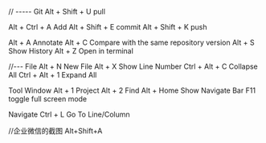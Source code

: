 // ----- Git
Alt + Shift + U   pull 

Alt + Ctrl +  A   Add
Alt + Shift + E   commit
Alt + Shift + K   push   

Alt + A  Annotate
Alt + C  Compare with the same repository version
Alt + S  Show History
Alt + Z  Open in terminal

//--- File
Alt + N            New File
Alt + X			   Show Line Number	
Ctrl + Alt + C     Collapse All
Ctrl + Alt + 1     Expand All


Tool Window
Alt + 1      Project
Alt + 2      Find
Alt + Home   Show Navigate Bar
F11          toggle full screen mode

Navigate
Ctrl + L     Go To Line/Column  

//企业微信的截图
Alt+Shift+A
